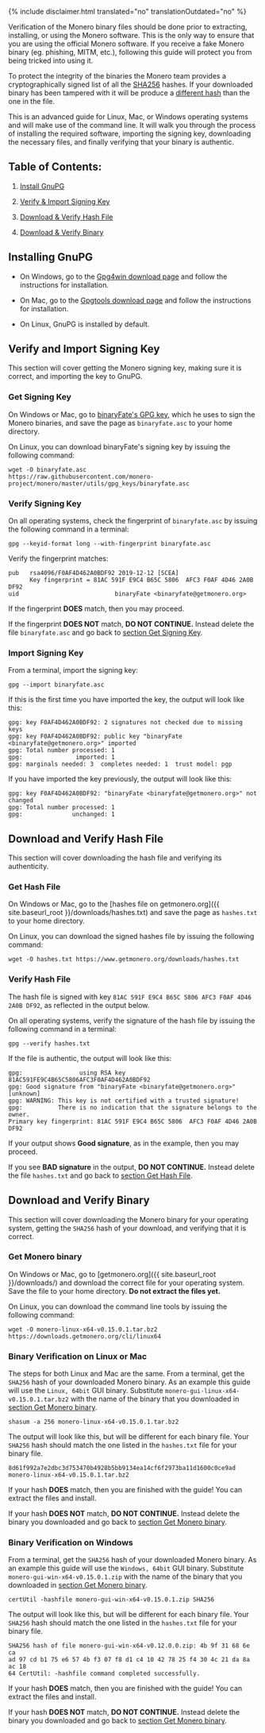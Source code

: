 {% include disclaimer.html translated="no" translationOutdated="no" %}

Verification of the Monero binary files should be done prior to extracting,
installing, or using the Monero software. This is the only way to ensure
that you are using the official Monero software. If you receive a fake
Monero binary (eg. phishing, MITM, etc.), following this guide will protect
you from being tricked into using it.

To protect the integrity of the binaries the Monero team provides a
cryptographically signed list of all the
[SHA256](https://en.wikipedia.org/wiki/SHA-2) hashes. If your downloaded
binary has been tampered with it will be produce a [different
hash](https://en.wikipedia.org/wiki/File_verification) than the one in the
file.

This is an advanced guide for Linux, Mac, or Windows operating systems and
will make use of the command line. It will walk you through the process of
installing the required software, importing the signing key, downloading the
necessary files, and finally verifying that your binary is authentic.

## Table of Contents:

1. [Install GnuPG](#installing-gnupg)

2. [Verify & Import Signing Key](#verify-and-import-signing-key)

3. [Download & Verify Hash File](#download-and-verify-hash-file)

4. [Download & Verify Binary](#download-and-verify-binary)

## Installing GnuPG

+ On Windows, go to the [Gpg4win download
page](https://gpg4win.org/download.html) and follow the instructions for
installation.

+ On Mac, go to the [Gpgtools download page](https://gpgtools.org/) and
follow the instructions for installation.

+ On Linux, GnuPG is installed by default.

## Verify and Import Signing Key

This section will cover getting the Monero signing key, making sure it is
correct, and importing the key to GnuPG.

### Get Signing Key

On Windows or Mac, go to [binaryFate's GPG
key](https://raw.githubusercontent.com/monero-project/monero/master/utils/gpg_keys/binaryfate.asc),
which he uses to sign the Monero binaries, and save the page as
`binaryfate.asc` to your home directory.

On Linux, you can download binaryFate's signing key by issuing the following
command:

```
wget -O binaryfate.asc
https://raw.githubusercontent.com/monero-project/monero/master/utils/gpg_keys/binaryfate.asc
```

### Verify Signing Key

On all operating systems, check the fingerprint of `binaryfate.asc` by
issuing the following command in a terminal:

``` gpg --keyid-format long --with-fingerprint binaryfate.asc ```


Verify the fingerprint matches:

```
pub   rsa4096/F0AF4D462A0BDF92 2019-12-12 [SCEA]
      Key fingerprint = 81AC 591F E9C4 B65C 5806  AFC3 F0AF 4D46 2A0B DF92
uid                           binaryFate <binaryfate@getmonero.org>
```

If the fingerprint **DOES** match, then you may proceed.

If the fingerprint **DOES NOT** match, **DO NOT CONTINUE.** Instead delete
the file `binaryfate.asc` and go back to [section Get Signing Key](#get-signing-key).

### Import Signing Key

From a terminal, import the signing key:

``` gpg --import binaryfate.asc ```

If this is the first time you have imported the key, the output will look
like this:

```
gpg: key F0AF4D462A0BDF92: 2 signatures not checked due to missing keys
gpg: key F0AF4D462A0BDF92: public key "binaryFate <binaryfate@getmonero.org>" imported
gpg: Total number processed: 1
gpg:               imported: 1
gpg: marginals needed: 3  completes needed: 1  trust model: pgp
```

If you have imported the key previously, the output will look like this:

```
gpg: key F0AF4D462A0BDF92: "binaryFate <binaryfate@getmonero.org>" not changed
gpg: Total number processed: 1
gpg:              unchanged: 1
```

## Download and Verify Hash File

This section will cover downloading the hash file and verifying its
authenticity.

### Get Hash File

On Windows or Mac, go to the [hashes file on getmonero.org]({{
site.baseurl_root }}/downloads/hashes.txt) and save the page as `hashes.txt`
to your home directory.

On Linux, you can download the signed hashes file by issuing the following
command:

``` wget -O hashes.txt https://www.getmonero.org/downloads/hashes.txt ```

### Verify Hash File

The hash file is signed with key `81AC 591F E9C4 B65C 5806 AFC3 F0AF 4D46
2A0B DF92`, as reflected in the output below.

On all operating systems, verify the signature of the hash file by issuing
the following command in a terminal:

``` gpg --verify hashes.txt ```

If the file is authentic, the output will look like this:

```
gpg:                using RSA key 81AC591FE9C4B65C5806AFC3F0AF4D462A0BDF92
gpg: Good signature from "binaryFate <binaryfate@getmonero.org>" [unknown]
gpg: WARNING: This key is not certified with a trusted signature!
gpg:          There is no indication that the signature belongs to the owner.
Primary key fingerprint: 81AC 591F E9C4 B65C 5806  AFC3 F0AF 4D46 2A0B DF92
```

If your output shows **Good signature**, as in the example, then you may
proceed.

If you see **BAD signature** in the output, **DO NOT CONTINUE.** Instead
delete the file `hashes.txt` and go back to [section
Get Hash File](#get-hash-file).

## Download and Verify Binary

This section will cover downloading the Monero binary for your operating
system, getting the `SHA256` hash of your download, and verifying that it is
correct.

### Get Monero binary

On Windows or Mac, go to [getmonero.org]({{ site.baseurl_root }}/downloads/)
and download the correct file for your operating system. Save the file to
your home directory. **Do not extract the files yet.**

On Linux, you can download the command line tools by issuing the following
command:

```
wget -O monero-linux-x64-v0.15.0.1.tar.bz2 https://downloads.getmonero.org/cli/linux64
```

### Binary Verification on Linux or Mac

The steps for both Linux and Mac are the same. From a terminal, get the
`SHA256` hash of your downloaded Monero binary. As an example this guide
will use the `Linux, 64bit` GUI binary. Substitute
`monero-gui-linux-x64-v0.15.0.1.tar.bz2` with the name of the binary that
you downloaded in [section Get Monero binary](#get-monero-binary).

```
shasum -a 256 monero-linux-x64-v0.15.0.1.tar.bz2
```

The output will look like this, but will be different for each binary
file. Your `SHA256` hash should match the one listed in the `hashes.txt`
file for your binary file.

```
8d61f992a7e2dbc3d753470b4928b5bb9134ea14cf6f2973ba11d1600c0ce9ad 
monero-linux-x64-v0.15.0.1.tar.bz2
```

If your hash **DOES** match, then you are finished with the guide! You can
extract the files and install.

If your hash **DOES NOT** match, **DO NOT CONTINUE.** Instead delete the
binary you downloaded and go back to [section Get Monero binary](#get-monero-binary).

### Binary Verification on Windows

From a terminal, get the `SHA256` hash of your downloaded Monero binary. As
an example this guide will use the `Windows, 64bit` GUI binary. Substitute
`monero-gui-win-x64-v0.15.0.1.zip` with the name of the binary that you
downloaded in [section Get Monero binary](#get-monero-binary).

``` certUtil -hashfile monero-gui-win-x64-v0.15.0.1.zip SHA256 ```

The output will look like this, but will be different for each binary
file. Your `SHA256` hash should match the one listed in the `hashes.txt`
file for your binary file.

```
SHA256 hash of file monero-gui-win-x64-v0.12.0.0.zip: 4b 9f 31 68 6e ca
ad 97 cd b1 75 e6 57 4b f3 07 f8 d1 c4 10 42 78 25 f4 30 4c 21 da 8a ac 18
64 CertUtil: -hashfile command completed successfully. 
```

If your hash **DOES** match, then you are finished with the guide! You can
extract the files and install.

If your hash **DOES NOT** match, **DO NOT CONTINUE.** Instead delete the
binary you downloaded and go back to [section Get Monero binary](#get-monero-binary).
